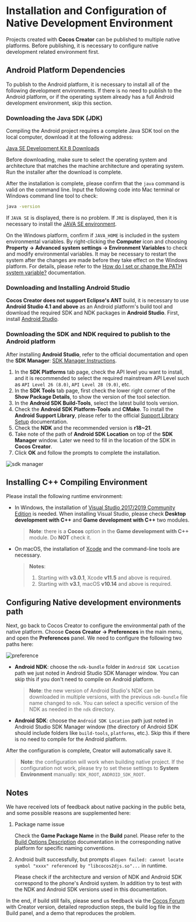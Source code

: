 # Installation and Configuration of Native Development Environment

Projects created with **Cocos Creator** can be published to multiple native platforms. Before publishing, it is necessary to configure native development related environment first.

## Android Platform Dependencies

To publish to the Android platform, it is necessary to install all of the following development environments. If there is no need to publish to the Android platform, or if the operating system already has a full Android development environment, skip this section.

### Downloading the Java SDK (JDK)

Compiling the Android project requires a complete Java SDK tool on the local computer, download it at the following address:

[Java SE Development Kit 8 Downloads](https://www.oracle.com/java/technologies/downloads/#java8)

Before downloading, make sure to select the operating system and architecture that matches the machine architecture and operating system. Run the installer after the download is complete.

After the installation is complete, please confirm that the `java` command is valid on the command line. Input the following code into Mac terminal or Windows command line tool to check:

```bash
java -version
```

If `JAVA SE` is displayed, there is no problem. If `JRE` is displayed, then it is necessary to install the [JAVA SE environment](http://www.oracle.com/technetwork/java/javase/downloads/index.html).

On the Windows platform, confirm if `JAVA_HOME` is included in the system environmental variables. By right-clicking the **Computer** icon and choosing **Property -> Advanced system settings -> Environment Variables** to check and modify environmental variables. It may be necessary to restart the system after the changes are made before they take effect on the Windows platform. For details, please refer to the [How do I set or change the PATH system variable?](https://www.java.com/en/download/help/path.xml) documentation.

### Downloading and Installing Android Studio

**Cocos Creator does not support Eclipse's ANT** build, it is necessary to use **Android Studio 4.1 and above** as an Android platform's build tool and download the required SDK and NDK packages in **Android Studio**. First, install [Android Studio](https://developer.android.com/studio#downloads).

### Downloading the SDK and NDK required to publish to the Android platform

After installing **Android Studio**, refer to the official documentation and open the **SDK Manager**: [SDK Manager Instructions](https://developer.android.com/studio/intro/update.html#sdk-manager).

1. In the **SDK Platforms** tab page, check the API level you want to install, and it is recommended to select the required mainstream API Level such as `API Level 26 (8.0)`, `API Level 28 (9.0)`, etc.
2. In the **SDK Tools** tab page, first check the lower right corner of the **Show Package Details**, to show the version of the tool selection.
3. In the **Android SDK Build-Tools**, select the latest build tools version.
4. Check the **Android SDK Platform-Tools** and **CMake**. To install the **Android Support Library**, please refer to the official [Support Library Setup](https://developer.android.com/topic/libraries/support-library/setup) documentation.
5. Check the **NDK** and the recommended version is **r18~21**.
6. Take note of the path of **Android SDK Location** on top of the **SDK Manager** window. Later we need to fill in the location of the SDK in **Cocos Creator**.
7. Click **OK** and follow the prompts to complete the installation.

![sdk manager](setup-native-development/sdk-manager.png)

## Installing C++ Compiling Environment

Please install the following runtime environment:

- In Windows, the installation of [Visual Studio 2017/2019 Community Edition](https://www.visualstudio.com/downloads/download-visual-studio-vs) is needed. When installing Visual Studio, please check **Desktop development with C++** and **Game development with C++** two modules.

  > **Note**: there is a **Cocos** option in the **Game development with C++** module. Do **NOT** check it.

- On macOS, the installation of [Xcode](https://developer.apple.com/xcode/download/) and the command-line tools are necessary.

  > **Notes**:
  >
  > 1. Starting with **v3.0.1**, Xcode **v11.5** and above is required.
  > 2. Starting with **v3.1**, macOS **v10.14** and above is required.

## Configuring Native development environments path

Next, go back to Cocos Creator to configure the environmental path of the native platform. Choose **Cocos Creator -> Preferences** in the main menu, and open the **Preferences** panel. We need to configure the following two paths here:

![preference](setup-native-development/sdk.png)

- **Android NDK**: choose the `ndk-bundle` folder in `Android SDK Location` path we just noted in Android Studio SDK Manager window. You can skip this if you don't need to compile on Android platform.

  > **Note**: the new version of Android Studio's NDK can be downloaded in multiple versions, with the previous `ndk-bundle` file name changed to `ndk`. You can select a specific version of the NDK as needed in the `ndk` directory.

- **Android SDK**: choose the `Android SDK Location` path just noted in Android Studio SDK Manager window (the directory of Android SDK should include folders like `build-tools`, `platforms`, etc.). Skip this if there is no need to compile for the Android platform.

After the configuration is complete, Creator will automatically save it.

> **Note**: the configuration will work when building native project. If the configuration not work, please try to set these settings to **System Environment** manually: `NDK_ROOT`, `ANDROID_SDK_ROOT`.

## Notes

We have received lots of feedback about native packing in the public beta, and some possible reasons are supplemented here:

1. Package name issue

    Check the **Game Package Name** in the **Build** panel. Please refer to the [Build Options Description](./native-options.md#build-options) documentation in the corresponding native platform for specific naming conventions.

2. Android built successfully, but prompts `dlopen failed: cannot locate symbol "xxxx" referenced by "libcocos2djs.so"...` in runtime.

    Please check if the architecture and version of NDK and Android SDK correspond to the phone's Android system. In addition try to test with the NDK and Android SDK versions used in this documentation.

In the end, if build still fails, please send us feedback via the [Cocos Forum](https://discuss.cocos2d-x.org/c/33) with Creator version, detailed reproduction steps, the build log file in the Build panel, and a demo that reproduces the problem.
